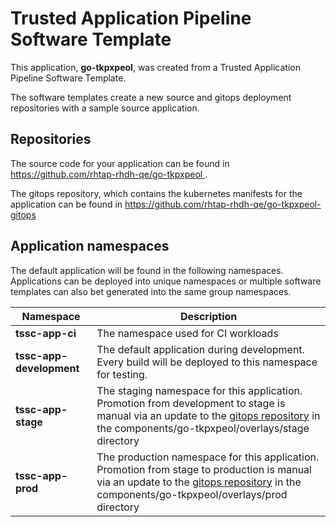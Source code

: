 # Trusted Application Pipeline Software Template

This application, **go-tkpxpeol**, was created from a Trusted Application Pipeline Software Template.

The software templates create a new source and gitops deployment repositories with a sample source application. 

## Repositories

The source code for your application can be found in [https://github.com/rhtap-rhdh-qe/go-tkpxpeol ](https://github.com/rhtap-rhdh-qe/go-tkpxpeol ).
 
The gitops repository, which contains the kubernetes manifests for the application can be found in 
[https://github.com/rhtap-rhdh-qe/go-tkpxpeol-gitops ](https://github.com/rhtap-rhdh-qe/go-tkpxpeol-gitops ) 

## Application namespaces 

The default application will be found in the following namespaces. Applications can be deployed into unique namespaces or multiple software templates can also bet generated into the same group namespaces.  

|  Namespace   |  Description   |  
| -------- | -------- |
| **tssc-app-ci** | The namespace used for CI workloads |
| **tssc-app-development** | The default application during development. Every build will be deployed to this namespace for testing. |
| **tssc-app-stage** | The staging namespace for this application. Promotion from development to stage is manual via an update to the [gitops repository](https://github.com/rhtap-rhdh-qe/go-tkpxpeol-gitops ) in the components/go-tkpxpeol/overlays/stage directory |
| **tssc-app-prod** | The production namespace for this application. Promotion from stage to production is manual via an update to the [gitops repository](https://github.com/rhtap-rhdh-qe/go-tkpxpeol-gitops ) in the components/go-tkpxpeol/overlays/prod directory |